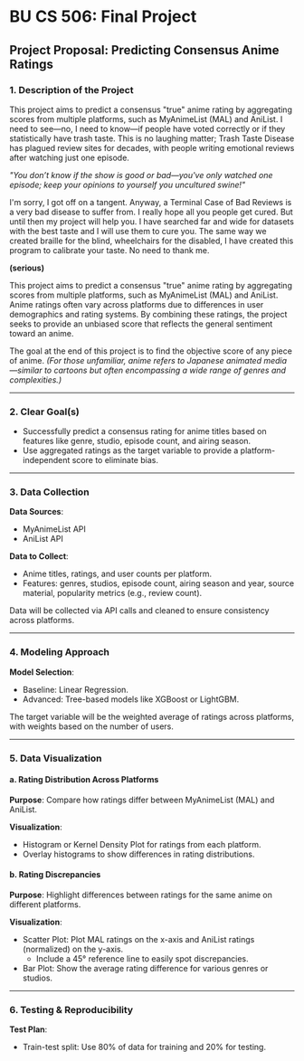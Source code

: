# BU CS 506: Final Project 

## Project Proposal: Predicting Consensus Anime Ratings

### 1. Description of the Project

This project aims to predict a consensus "true" anime rating by aggregating scores from multiple platforms, such as MyAnimeList (MAL) and AniList. I need to see—no, I need to know—if people have voted correctly or if they statistically have trash taste. This is no laughing matter; Trash Taste Disease has plagued review sites for decades, with people writing emotional reviews after watching just one episode. 

*"You don’t know if the show is good or bad—you've only watched one episode; keep your opinions to yourself you uncultured swine!"*

I'm sorry, I got off on a tangent. Anyway, a Terminal Case of Bad Reviews is a very bad disease to suffer from. I really hope all you people get cured. But until then my project will help you. I have searched far and wide for datasets with the best taste and I will use them to cure you. The same way we created braille for the blind, wheelchairs for the disabled, I have created this program to calibrate your taste. No need to thank me.

**(serious)**

This project aims to predict a consensus "true" anime rating by aggregating scores from multiple platforms, such as MyAnimeList (MAL) and AniList. Anime ratings often vary across platforms due to differences in user demographics and rating systems. By combining these ratings, the project seeks to provide an unbiased score that reflects the general sentiment toward an anime. 

The goal at the end of this project is to find the objective score of any piece of anime. *(For those unfamiliar, anime refers to Japanese animated media—similar to cartoons but often encompassing a wide range of genres and complexities.)*

---

### 2. Clear Goal(s)

- Successfully predict a consensus rating for anime titles based on features like genre, studio, episode count, and airing season.
- Use aggregated ratings as the target variable to provide a platform-independent score to eliminate bias.

---

### 3. Data Collection

**Data Sources**:
- MyAnimeList API
- AniList API

**Data to Collect**:
- Anime titles, ratings, and user counts per platform.
- Features: genres, studios, episode count, airing season and year, source material, popularity metrics (e.g., review count).

Data will be collected via API calls and cleaned to ensure consistency across platforms.

---

### 4. Modeling Approach

**Model Selection**:
- Baseline: Linear Regression.
- Advanced: Tree-based models like XGBoost or LightGBM.

The target variable will be the weighted average of ratings across platforms, with weights based on the number of users.

---

### 5. Data Visualization

#### a. Rating Distribution Across Platforms
**Purpose**: Compare how ratings differ between MyAnimeList (MAL) and AniList.

**Visualization**:
- Histogram or Kernel Density Plot for ratings from each platform.
- Overlay histograms to show differences in rating distributions.

#### b. Rating Discrepancies
**Purpose**: Highlight differences between ratings for the same anime on different platforms.

**Visualization**:
- Scatter Plot: Plot MAL ratings on the x-axis and AniList ratings (normalized) on the y-axis.
  - Include a 45° reference line to easily spot discrepancies.
- Bar Plot: Show the average rating difference for various genres or studios.

---

### 6. Testing & Reproducibility

**Test Plan**:
- Train-test split: Use 80% of data for training and 20% for testing.
